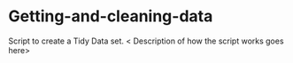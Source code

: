 # Getting-and-cleaning-data

Script to create a Tidy Data set.
< Description of how the script works goes here>




